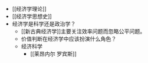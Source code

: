 - [[经济学理论]]
- [[经济学思想史]]
- 经济学是科学还是政治学？
    - [[新古典经济学]]主要关注效率问题而忽略公平问题。
    - 价值判断在经济学中应该扮演什么角色？
    - 经济科学
        - [[莱昂内尔 罗宾斯]] 
